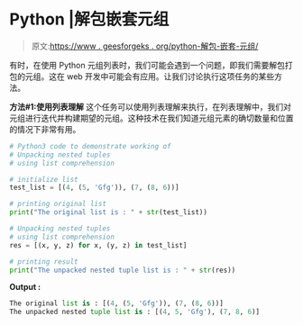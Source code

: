 # Python |解包嵌套元组

> 原文:[https://www . geesforgeks . org/python-解包-嵌套-元组/](https://www.geeksforgeeks.org/python-unpacking-nested-tuples/)

有时，在使用 Python 元组列表时，我们可能会遇到一个问题，即我们需要解包打包的元组。这在 web 开发中可能会有应用。让我们讨论执行这项任务的某些方法。

**方法#1:使用列表理解**
这个任务可以使用列表理解来执行，在列表理解中，我们对元组进行迭代并构建期望的元组。这种技术在我们知道元组元素的确切数量和位置的情况下非常有用。

```py
# Python3 code to demonstrate working of
# Unpacking nested tuples
# using list comprehension

# initialize list
test_list = [(4, (5, 'Gfg')), (7, (8, 6))]

# printing original list
print("The original list is : " + str(test_list))

# Unpacking nested tuples
# using list comprehension
res = [(x, y, z) for x, (y, z) in test_list]

# printing result
print("The unpacked nested tuple list is : " + str(res))
```

**Output :**

```py
The original list is : [(4, (5, 'Gfg')), (7, (8, 6))]
The unpacked nested tuple list is : [(4, 5, 'Gfg'), (7, 8, 6)]

```